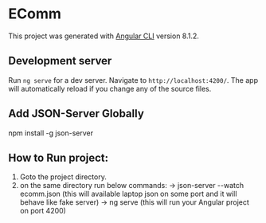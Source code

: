 # EComm

This project was generated with [Angular CLI](https://github.com/angular/angular-cli) version 8.1.2.

## Development server

Run `ng serve` for a dev server. Navigate to `http://localhost:4200/`. The app will automatically reload if you change any of the source files.

## Add JSON-Server Globally 
 
npm install -g json-server

## How to Run project:

1. Goto the project directory. 
2. on the same directory run below commands:
   -> json-server --watch ecomm.json  (this will available laptop json on some port and it will behave like fake server)
   -> ng serve  (this will run your Angular project on port 4200)

